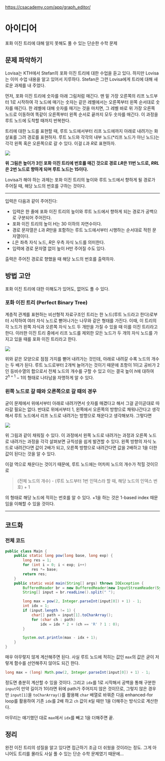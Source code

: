 https://csacademy.com/app/graph_editor/

# 아이디어
포화 이진 트리에 대해 알지 못해도 풀 수 있는 단순한 수학 문제

## 문제 파악하기
Lovisa는 KTH에서 Stefan의 포화 이진 트리에 대한 수업을 듣고 있다. 하지만 Lovisa는 이미 수업 내용을 알고 있어서 지루하다. Stefan은 그런 Lovisa에게 트리에 대해 새로운 과제를 내 주었다.

먼저, 포화 이진 트리에 숫자를 아래 그림처럼 매긴다. 맨 밑 가장 오른쪽의 리프 노드부터 1로 시작하여 각 노드에 매기는 숫자는 같은 레벨에서는 오른쪽부터 왼쪽 순서대로 숫자를 매긴다. 한 레벨에 대해 숫자를 매기는 것을 마치면, 그 레벨 바로 위 가장 오른쪽 노드로 이동하여 똑같이 오른쪽부터 왼쪽 순서로 끝까지 모두 숫자를 매긴다. 이 과정을 루트 노드에 도착할 때까지 반복한다.

트리에 대한 노드를 표현할 때, 루트 노드에서부터 리프 노드에까지 아래로 내려가는 화살표를 그려 경로를 표현하자. 루트 노드와 각각의 내부 노드(*리프 노드가 아닌 노드)는 각각 왼쪽 혹은 오른쪽으로 갈 수 있다. 이걸 $L$과 $R$로 표현하자.

![](https://velog.velcdn.com/images/aoi-aoba/post/e59e4d7f-4d4a-42c8-8fe9-cefef7107467/image.png)

**위 그림은 높이가 3인 포화 이진 트리에 번호를 매긴 것으로 경로 $LR$은 11번 노드로, $RRL$은 2번 노드로 향하게 되며 루트 노드는 15이다.**

Lovisa가 해야 하는 과제는 포화 이진 트리의 높이와 루트 노드에서 향하게 될 경로가 주어질 때, 해당 노드의 번호를 구하는 것이다.

---

입력은 다음과 같이 주어진다:
- 입력은 한 줄에 포화 이진 트리의 높이와 루트 노드에서 향하게 되는 경로가 공백으로 구분되어 주어진다.
- 포화 이진 트리의 높이 $H$는 30 이하의 자연수이다.
- 경로 문자열은 $L$과 $R$만을 포함하는 루트 노드에서부터 시행하는 순서대로 적힌 문자열이다.
- $L$은 좌측 자식 노드, $R$은 우측 자식 노드를 의미한다.
- 입력에 경로 문자열 없이 높이 $H$만 주어질 수도 있다.

출력은 주어진 경로로 향했을 때 해당 노드의 번호를 출력하자.

## 방법 고안
포화 이진 트리에 대한 이해도가 있어도, 없어도 풀 수 있다.

### 포화 이진 트리 (Perfect Binary Tree)
계층적 관계를 표현하는 비선형적 자료구조인 트리는 한 노드(루트 노드라고 한다)로부터 시작하여 여러 자식 노드로 뻗어나가는 나무와 같은 형태를 가진다. 이때, 이 트리의 각 노드가 왼쪽 자식과 오른쪽 자식 노드 두 개만을 가질 수 있을 때 이를 이진 트리라고 한다. 이러한 이진 트리 중에서 리프 노드를 제외한 모든 노드가 두 개의 자식 노드를 가지고 있을 때를 포화 이진 트리라고 한다.

![](https://velog.velcdn.com/images/aoi-aoba/post/3e941cfa-25b9-4eae-9a53-73accd0a04b2/image.png)

위와 같은 모양으로 점점 가지를 뻗어 내려가는 것인데, 아래로 내려갈 수록 노드의 개수는 두 배가 된다. 루트 노드로부터 2개씩 늘어가는 것이기 때문에 초항이 1이고 공비가 2인 등비수열의 합으로서 전체 노드의 개수를 구할 수 있고 이는 결국 높이 $h$에 대하여 $2^{h+1}-1$의 형태로 나타남을 자명하게 알 수 있다.

### 왼쪽 노드로 갈 때와 오른쪽으로 갈 때의 경우
굳이 문제에서 위에서부터 아래로 내려가면서 숫자를 매겼다고 해서 그걸 곧이곧대로 따라갈 필요는 없다. 반대로 위에서부터 1, 왼쪽에서 오른쪽의 방향으로 채워나간다고 생각해서 루트 노드에서 리프 노드로 내려가는 방향으로 채운다고 생각해보자. 그렇다면

![](https://velog.velcdn.com/images/aoi-aoba/post/5680b1d3-1c43-406e-98d4-86252aa9cdce/image.png)

위 그림과 같이 채워질 수 있다. 이 과정에서 왼쪽 노드로 내려가는 과정과 오른쪽 노드로 내려가는 과정을 각각 살펴보면 규칙성을 쉽게 발견할 수 있다. 왼쪽 방향의 자식 노드로 내려간다면 값이 2배가 되고, 오른쪽 방향으로 내려간다면 값을 2배하고 1을 더한 값이 된다는 것을 알 수 있다.

이걸 역으로 채운다는 것이기 때문에, 루트 노드에는 어차피 노드의 개수가 적힐 것이므로
> (전체 노드의 개수) - (루트 노드부터 1번 인덱스라 할 때, 해당 노드의 인덱스 번호) + 1

의 형태로 해당 노드에 적히는 번호를 알 수 있다. +1을 하는 것은 1-based index 때문임을 이해할 수 있을 것이다.

---

## 코드화
### 전체 코드
```java
public class Main {
    public static long pow(long base, long exp) {
        long res = 1;
        for (int i = 0; i < exp; i++)
            res *= base;
        return res;
    }
    public static void main(String[] args) throws IOException {
        BufferedReader br = new BufferedReader(new InputStreamReader(System.in));
        String[] input = br.readLine().split(" ");

        long max = pow(2, Integer.parseInt(input[0]) + 1) - 1;
        int idx = 1;
        if (input.length != 1) {
            char[] path = input[1].toCharArray();
            for (char ch : path)
                idx = idx * 2 + (ch == 'R' ? 1 : 0);
        }

        System.out.println(max - idx + 1);
    }
}

```
매우 아무렇지 않게 계산해주면 된다. 사실 루트 노드에 적히는 값인 `max`의 값은 굳이 저렇게 함수를 선언해주지 않아도 되긴 한다.

```java
long max = (long) Math.pow(2, Integer.parseInt(input[0]) + 1) - 1;
```

정도면 충분히 계산할 수 있을 것이다. 그리고 `idx`를 1로 시작해서 공백을 통해 구분한 `input`이 만약 길이가 1이라면 뒤에 path가 주어지지 않은 것이므로, 그렇지 않은 경우만 `input[1]`을 `toCharArray()`를 활용해 `char` 배열로 바꿔준 다음 enhanced-for loop를 활용하여 기존 `idx`를 2배 하고 `ch` 값이 `R`일 때만 1을 더해주는 방식으로 계산한다.

마무리는 얘기했던 대로 `max`에서 `idx`를 빼고 1을 더해주면 끝.

## 정리
완전 이진 트리의 성질을 알고 있다면 접근하기 조금 더 쉬웠을 것이라는 정도. 그게 아니어도 트리를 몰라도 사실 풀 수 있는 단순 수학 문제였기 때문에...
